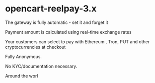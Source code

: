 # opencart-reelpay-3.x
The gateway is fully automatic - set it and forget it

Payment amount is calculated using real-time exchange rates

Your customers can select to pay with Ethereum , Tron, PUT and other cryptocurrencies at checkout

Fully Anonymous.

No KYC/documentation necessary.

Around the worl

